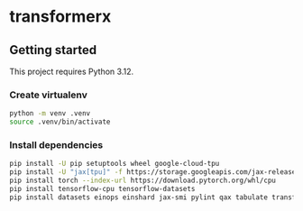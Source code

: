 # transformerx

## Getting started

This project requires Python 3.12.

### Create virtualenv

```bash
python -m venv .venv
source .venv/bin/activate
```

### Install dependencies

```bash
pip install -U pip setuptools wheel google-cloud-tpu
pip install -U "jax[tpu]" -f https://storage.googleapis.com/jax-releases/libtpu_releases.html
pip install torch --index-url https://download.pytorch.org/whl/cpu
pip install tensorflow-cpu tensorflow-datasets
pip install datasets einops einshard jax-smi pylint qax tabulate transformers
```
